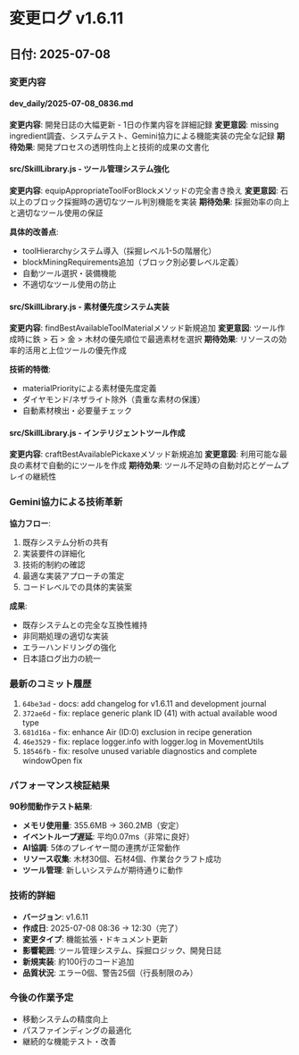 # 変更ログ v1.6.11

## 日付: 2025-07-08

### 変更内容

#### dev_daily/2025-07-08_0836.md
**変更内容**: 開発日誌の大幅更新 - 1日の作業内容を詳細記録
**変更意図**: missing ingredient調査、システムテスト、Gemini協力による機能実装の完全な記録
**期待効果**: 開発プロセスの透明性向上と技術的成果の文書化

#### src/SkillLibrary.js - ツール管理システム強化
**変更内容**: equipAppropriateToolForBlockメソッドの完全書き換え
**変更意図**: 石以上のブロック採掘時の適切なツール判別機能を実装
**期待効果**: 採掘効率の向上と適切なツール使用の保証

**具体的改善点**:
- toolHierarchyシステム導入（採掘レベル1-5の階層化）
- blockMiningRequirements追加（ブロック別必要レベル定義）
- 自動ツール選択・装備機能
- 不適切なツール使用の防止

#### src/SkillLibrary.js - 素材優先度システム実装
**変更内容**: findBestAvailableToolMaterialメソッド新規追加
**変更意図**: ツール作成時に鉄 > 石 > 金 > 木材の優先順位で最適素材を選択
**期待効果**: リソースの効率的活用と上位ツールの優先作成

**技術的特徴**:
- materialPriorityによる素材優先度定義
- ダイヤモンド/ネザライト除外（貴重な素材の保護）
- 自動素材検出・必要量チェック

#### src/SkillLibrary.js - インテリジェントツール作成
**変更内容**: craftBestAvailablePickaxeメソッド新規追加
**変更意図**: 利用可能な最良の素材で自動的にツールを作成
**期待効果**: ツール不足時の自動対応とゲームプレイの継続性

### Gemini協力による技術革新

**協力フロー**:
1. 既存システム分析の共有
2. 実装要件の詳細化
3. 技術的制約の確認
4. 最適な実装アプローチの策定
5. コードレベルでの具体的実装案

**成果**:
- 既存システムとの完全な互換性維持
- 非同期処理の適切な実装
- エラーハンドリングの強化
- 日本語ログ出力の統一

### 最新のコミット履歴

1. `64be3ad` - docs: add changelog for v1.6.11 and development journal
2. `372ae6d` - fix: replace generic plank ID (41) with actual available wood type
3. `681d16a` - fix: enhance Air (ID:0) exclusion in recipe generation
4. `46e3529` - fix: replace logger.info with logger.log in MovementUtils
5. `18546fb` - fix: resolve unused variable diagnostics and complete windowOpen fix

### パフォーマンス検証結果

**90秒間動作テスト結果**:
- **メモリ使用量**: 355.6MB → 360.2MB（安定）
- **イベントループ遅延**: 平均0.07ms（非常に良好）
- **AI協調**: 5体のプレイヤー間の連携が正常動作
- **リソース収集**: 木材30個、石材4個、作業台クラフト成功
- **ツール管理**: 新しいシステムが期待通りに動作

### 技術的詳細

- **バージョン**: v1.6.11
- **作成日**: 2025-07-08 08:36 → 12:30（完了）
- **変更タイプ**: 機能拡張・ドキュメント更新
- **影響範囲**: ツール管理システム、採掘ロジック、開発日誌
- **新規実装**: 約100行のコード追加
- **品質状況**: エラー0個、警告25個（行長制限のみ）

### 今後の作業予定

- 移動システムの精度向上
- パスファインディングの最適化
- 継続的な機能テスト・改善